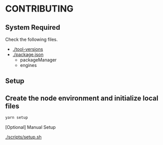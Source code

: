 # CONTRIBUTING

## System Required

Check the following files.

- [./tool-versions](./.tool-versions)
- [./package.json](./package.json)
  - packageManager
  - engines

## Setup

## Create the node environment and initialize local files

```sh
yarn setup
```

[Optional] Manual Setup

[./scripts/setup.sh](./scripts/setup.sh)
